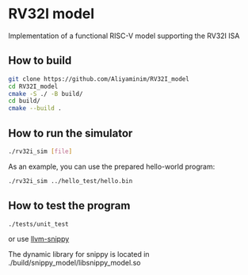 # RV32I model

Implementation of a functional RISC-V model supporting the RV32I ISA

## How to build
```bash
git clone https://github.com/Aliyaminim/RV32I_model
cd RV32I_model
cmake -S ./ -B build/
cd build/
cmake --build .
```

## How to run the simulator
```bash
./rv32i_sim [file]
```
As an example, you can use the prepared hello-world program:
```bash
./rv32i_sim ../hello_test/hello.bin 
```

## How to test the program
```bash
./tests/unit_test 
```
or use [llvm-snippy](https://github.com/syntacore/snippy)

The dynamic library for snippy is located in ./build/snippy_model/libsnippy_model.so


